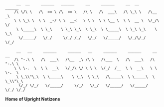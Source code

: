          __  __     ______   ______     __     ______     __  __     ______  
        /\ \/\ \   /\  == \ /\  == \   /\ \   /\  ___\   /\ \_\ \   /\__  _\ 
        \ \ \_\ \  \ \  _-/ \ \  __<   \ \ \  \ \ \__ \  \ \  __ \  \/_/\ \/ 
         \ \_____\  \ \_\    \ \_\ \_\  \ \_\  \ \_____\  \ \_\ \_\    \ \_\ 
          \/_____/   \/_/     \/_/ /_/   \/_/   \/_____/   \/_/\/_/     \/_/ 
                                                                             
         __   __     ______     ______   __     ______     ______     __   __    
        /\ "-.\ \   /\  ___\   /\__  _\ /\ \   /\___  \   /\  ___\   /\ "-.\ \   
        \ \ \-.  \  \ \  __\   \/_/\ \/ \ \ \  \/_/  /__  \ \  __\   \ \ \-.  \  
         \ \_\\"\_\  \ \_____\    \ \_\  \ \_\   /\_____\  \ \_____\  \ \_\\"\_\ 
          \/_/ \/_/   \/_____/     \/_/   \/_/   \/_____/   \/_____/   \/_/ \/_/ 

**Home of Upright Netizens**